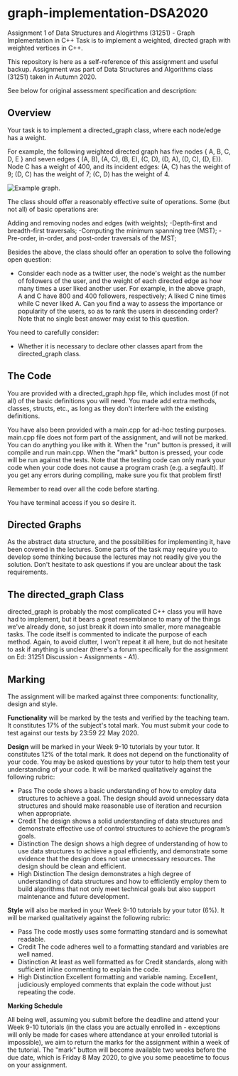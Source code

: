 # graph-implementation-DSA2020
Assignment 1 of Data Structures and Alogirthms (31251) - Graph Implementation in C++
Task is to implement a weighted, directed graph with weighted vertices in C++.

This repository is here as a self-reference of this assignment and useful backup. Assignment was part of Data Structures and Algorithms class (31251) taken in Autumn 2020.

See below for original assessment specification and description:

## Overview
Your task is to implement a directed_graph class, where each node/edge has a weight.

For example, the following weighted directed graph has five nodes { A, B, C, D, E } and seven edges { (A, B), (A, C), (B, E), (C, D), (D, A), (D, C), (D, E)}. Node C has a weight of 400, and its incident edges: (A, C) has the weight of 9; (D, C) has the weight of 7; (C, D) has the weight of 4.

![Example graph.](https://imgur.com/QqV6oAw.png)

The class should offer a reasonably effective suite of operations. Some (but not all) of basic operations are:

Adding and removing nodes and edges (with weights);
-Depth-first and breadth-first traversals;
-Computing the minimum spanning tree (MST);
-Pre-order, in-order, and post-order traversals of the MST;

Besides the above, the class should offer an operation to solve the following open question:
- Consider each node as a twitter user, the node's weight as the number of followers of the user, and the weight of each directed edge as how many times a user liked another user. For example, in the above graph, A and C have 800 and 400 followers, respectively; A liked C nine times while C never liked A. Can you find a way to assess the importance or popularity of the users, so as to rank the users in descending order? Note that no single best answer may exist to this question.

You need to carefully consider:
- Whether it is necessary to declare other classes apart from the directed_graph class.

## The Code
You are provided with a directed_graph.hpp file, which includes most (if not all) of the basic definitions you will need. You made add extra methods, classes, structs, etc., as long as they don't interfere with the existing definitions.

You have also been provided with a main.cpp for ad-hoc testing purposes. main.cpp file does not form part of the assignment, and will not be marked. You can do anything you like with it. When the "run" button is pressed, it will compile and run main.cpp. When the "mark" button is pressed, your code will be run against the tests. Note that the testing code can only mark your code when your code does not cause a program crash (e.g. a segfault). If you get any errors during compiling, make sure you fix that problem first!

Remember to read over all the code before starting.

You have terminal access if you so desire it.

## Directed Graphs
As the abstract data structure, and the possibilities for implementing it, have been covered in the lectures. Some parts of the task may require you to develop some thinking because the lectures may not readily give you the solution. Don't hesitate to ask questions if you are unclear about the task requirements. 

## The directed_graph Class
directed_graph is probably the most complicated C++ class you will have had to implement, but it bears a great resemblance to many of the things we've already done, so just break it down into smaller, more manageable tasks. The code itself is commented to indicate the purpose of each method. Again, to avoid clutter, I won't repeat it all here, but do not hesitate to ask if anything is unclear (there's a forum specifically for the assignment on Ed: 31251 Discussion - Assignments - A1).

## Marking
The assignment will be marked against three components: functionality, design and style.

**Functionality** will be marked by the tests and verified by the teaching team. It constitutes 17% of the subject's total mark. You must submit your code to test against our tests by 23:59 22 May 2020.

**Design** will be marked in your Week 9-10 tutorials by your tutor. It constitutes 12% of the total mark. It does not depend on the functionality of your code. You may be asked questions by your tutor to help them test your understanding of your code. It will be marked qualitatively against the following rubric:
- Pass The code shows a basic understanding of how to employ data structures to achieve a goal. The design should avoid unnecessary data structures and should make reasonable use of iteration and recursion when appropriate.
- Credit The design shows a solid understanding of data structures and demonstrate effective use of control structures to achieve the program’s goals.
- Distinction The design shows a high degree of understanding of how to use data structures to achieve a goal efficiently, and demonstrate some evidence that the design does not use unnecessary resources. The design should be clean and efficient.
- High Distinction The design demonstrates a high degree of understanding of data structures and how to efficiently employ them to build algorithms that not only meet technical goals but also support maintenance and future development.

**Style** will also be marked in your Week 9-10 tutorials by your tutor (6%). It will be marked qualitatively against the following rubric:
- Pass The code mostly uses some formatting standard and is somewhat readable.
- Credit The code adheres well to a formatting standard and variables are well named.
- Distinction At least as well formatted as for Credit standards, along with sufficient inline commenting to explain the code.
- High Distinction Excellent formatting and variable naming. Excellent, judiciously employed comments that explain the code without just repeating the code.

**Marking Schedule**

All being well, assuming you submit before the deadline and attend your Week 9-10 tutorials (in the class you are actually enrolled in - exceptions will only be made for cases where attendance at your enrolled tutorial is impossible), we aim to return the marks for the assignment within a week of the tutorial. The "mark" button will become available two weeks before the due date, which is Friday 8 May 2020, to give you some peacetime to focus on your assignment.


